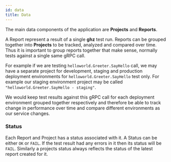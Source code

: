 ```yaml
---
id: data
title: Data
---
```


The main data components of the application are **Projects** and **Reports**.

A Report represent a result of a single **ghz** test run. Reports can be grouped together into **Projects** to be tracked, analyzed and compared over time. Thus it is important to group reports together that make sense, normally tests against a single same gRPC call.


For example if we are testing `helloworld.Greeter.SayHello` call, we may have a separate project for development, staging and production deployment environments for `helloworld.Greeter.SayHello` test only. For example our staging environment project may be called `"helloworld.Greeter.SayHello - staging"`.

We would keep test results against this gRPC call for each deployment environment grouped together respectively and therefore be able to track change in performance over time and compare different environments as our service changes.

### Status

Each Report and Project has a status associated with it. A Status can be either `OK` or `FAIL`. If the test result had any errors in it then its status will be `FAIL`. Similarly a projects status always reflects the status of the latest report created for it.
